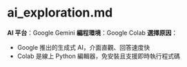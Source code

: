 # ai_exploration.md
**AI 平台**：Google Gemini
  **編程環境**：Google Colab
  **選擇原因**： 
  - Google 推出的生成式 AI，介面直觀、回答速度快
  - Colab 是線上 Python 編輯器，免安裝且支援即時執行程式碼
